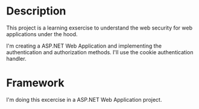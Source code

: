 # Description

This project is a learning exsercise to understand the web security for web applications under the hood. 

I'm creating a ASP.NET Web Application and implementing the authentication and authorization methods. I'll use the cookie authentication handler. 

# Framework

I'm doing this excercise in a ASP.NET Web Application project. 
